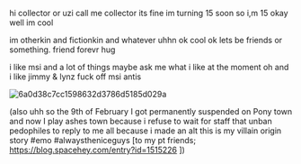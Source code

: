 hi collector or uzi call me collector its fine im turning 15 soon so i,m 15 okay well im cool

im otherkin and fictionkin and whatever uhhn ok cool ok lets be friends or something. friend forevr hug

i like msi and a lot of things maybe ask me what i like at the moment oh and i like jimmy & lynz fuck off msi antis

![6a0d38c7cc1598632d3786d5185d029a](https://github.com/user-attachments/assets/a6b57a04-35fe-4db4-915c-0e8d60d7613b)


(also uhh so the 9th of February I got permanently suspended on Pony town and now I play ashes town because i refuse to wait for staff that unban pedophiles to reply to me all because i made an alt this is my villain origin story #emo #alwaystheniceguys [to my pt friends; https://blog.spacehey.com/entry?id=1515226 ])
